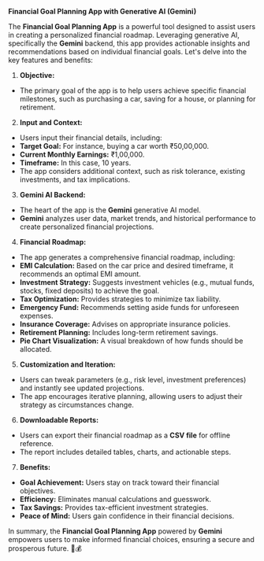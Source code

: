 **Financial Goal Planning App with Generative AI (Gemini)** 

The **Financial Goal Planning App** is a powerful tool designed to assist users in creating a personalized financial roadmap. Leveraging generative AI, specifically the **Gemini** backend, this app provides actionable insights and recommendations based on individual financial goals. Let's delve into the key features and benefits: 

1. **Objective:** 
- The primary goal of the app is to help users achieve specific financial milestones, such as purchasing a car, saving for a house, or planning for retirement. 
2. **Input and Context:** 
- Users input their financial details, including: 
- **Target Goal:** For instance, buying a car worth ₹50,00,000. 
- **Current Monthly Earnings:** ₹1,00,000. 
- **Timeframe:** In this case, 10 years. 
- The app considers additional context, such as risk tolerance, existing investments, and tax implications. 
3. **Gemini AI Backend:** 
- The heart of the app is the **Gemini** generative AI model. 
- **Gemini** analyzes user data, market trends, and historical performance to create personalized financial projections. 
4. **Financial Roadmap:** 
- The app generates a comprehensive financial roadmap, including: 
- **EMI Calculation:** Based on the car price and desired timeframe, it recommends an optimal EMI amount. 
- **Investment Strategy:** Suggests investment vehicles (e.g., mutual funds, stocks, fixed deposits) to achieve the goal. 
- **Tax Optimization:** Provides strategies to minimize tax liability. 
- **Emergency Fund:** Recommends setting aside funds for unforeseen expenses. 
- **Insurance Coverage:** Advises on appropriate insurance policies. 
- **Retirement Planning:** Includes long-term retirement savings. 
- **Pie Chart Visualization:** A visual breakdown of how funds should be allocated. 
5. **Customization and Iteration:** 
- Users can tweak parameters (e.g., risk level, investment preferences) and instantly see updated projections. 
- The app encourages iterative planning, allowing users to adjust their strategy as circumstances change. 
6. **Downloadable Reports:** 
- Users can export their financial roadmap as a **CSV file** for offline reference. 
- The report includes detailed tables, charts, and actionable steps. 
7. **Benefits:** 
- **Goal Achievement:** Users stay on track toward their financial objectives. 
- **Efficiency:** Eliminates manual calculations and guesswork. 
- **Tax Savings:** Provides tax-efficient investment strategies. 
- **Peace of Mind:** Users gain confidence in their financial decisions. 

In summary, the **Financial Goal Planning App** powered by **Gemini** empowers users to make informed financial choices, ensuring a secure and prosperous future. 🚀💰 
